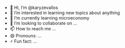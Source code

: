 - 👋 Hi, I’m @karyzevallos
- 👀 I’m interested in learning new topics about anything
- 🌱 I’m currently learning microeconomy 
- 💞️ I’m looking to collaborate on ...
- 📫 How to reach me ...
- 😄 Pronouns: ...
- ⚡ Fun fact: ...

<!---
karyzevallos/karyzevallos is a ✨ special ✨ repository because its `README.md` (this file) appears on your GitHub profile.
You can click the Preview link to take a look at your changes.
--->
